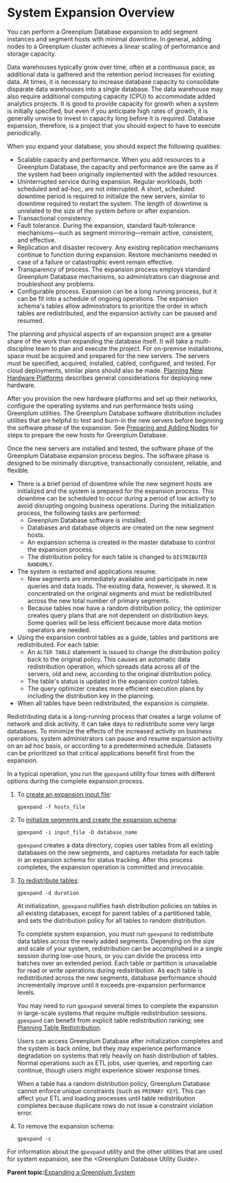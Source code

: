 # System Expansion Overview 

You can perform a Greenplum Database expansion to add segment instances and segment hosts with minimal downtime. In general, adding nodes to a Greenplum cluster achieves a linear scaling of performance and storage capacity.

Data warehouses typically grow over time, often at a continuous pace, as additional data is gathered and the retention period increases for existing data. At times, it is necessary to increase database capacity to consolidate disparate data warehouses into a single database. The data warehouse may also require additional computing capacity \(CPU\) to accommodate added analytics projects. It is good to provide capacity for growth when a system is initially specified, but even if you anticipate high rates of growth, it is generally unwise to invest in capacity long before it is required. Database expansion, therefore, is a project that you should expect to have to execute periodically.

When you expand your database, you should expect the following qualities:

-   Scalable capacity and performance. When you add resources to a Greenplum Database, the capacity and performance are the same as if the system had been originally implemented with the added resources.
-   Uninterrupted service during expansion. Regular workloads, both scheduled and ad-hoc, are not interrupted. A short, scheduled downtime period is required to initialize the new servers, similar to downtime required to restart the system. The length of downtime is unrelated to the size of the system before or after expansion.
-   Transactional consistency.
-   Fault tolerance. During the expansion, standard fault-tolerance mechanisms—such as segment mirroring—remain active, consistent, and effective.
-   Replication and disaster recovery. Any existing replication mechanisms continue to function during expansion. Restore mechanisms needed in case of a failure or catastrophic event remain effective.
-   Transparency of process. The expansion process employs standard Greenplum Database mechanisms, so administrators can diagnose and troubleshoot any problems.
-   Configurable process. Expansion can be a long running process, but it can be fit into a schedule of ongoing operations. The expansion schema's tables allow adminstrators to prioritize the order in which tables are redistributed, and the expansion activity can be paused and resumed.

The planning and physical aspects of an expansion project are a greater share of the work than expanding the database itself. It will take a multi-discipline team to plan and execute the project. For on-premise installations, space must be acquired and prepared for the new servers. The servers must be specified, acquired, installed, cabled, configured, and tested. For cloud deployments, similar plans should also be made. [Planning New Hardware Platforms](expand-planning.html) describes general considerations for deploying new hardware.

After you provision the new hardware platforms and set up their networks, configure the operating systems and run performance tests using Greenplum utilities. The Greenplum Database software distribution includes utilities that are helpful to test and burn-in the new servers before beginning the software phase of the expansion. See [Preparing and Adding Nodes](expand-nodes.html) for steps to prepare the new hosts for Greenplum Database.

Once the new servers are installed and tested, the software phase of the Greenplum Database expansion process begins. The software phase is designed to be minimally disruptive, transactionally consistent, reliable, and flexible.

-   There is a brief period of downtime while the new segment hosts are initialized and the system is prepared for the expansion process. This downtime can be scheduled to occur during a period of low activity to avoid disrupting ongoing business operations. During the initialization process, the following tasks are performed:
    -   Greenplum Database software is installed.
    -   Databases and database objects are created on the new segment hosts.
    -   An expansion schema is created in the master database to control the expansion process.
    -   The distribution policy for each table is changed to `DISTRIBUTED RANDOMLY`.
-   The system is restarted and applications resume.
    -   New segments are immediately available and participate in new queries and data loads. The existing data, however, is skewed. It is concentrated on the original segments and must be redistributed across the new total number of primary segments.
    -   Because tables now have a random distribution policy, the optimizer creates query plans that are not dependent on distribution keys. Some queries will be less efficient because more data motion operators are needed.
-   Using the expansion control tables as a guide, tables and partitions are redistributed. For each table:
    -   An `ALTER TABLE` statement is issued to change the distribution policy back to the original policy. This causes an automatic data redistribution operation, which spreads data across all of the servers, old and new, according to the original distribution policy.
    -   The table's status is updated in the expansion control tables.
    -   The query optimizer creates more efficient execution plans by including the distribution key in the planning.
-   When all tables have been redistributed, the expansion is complete.

Redistributing data is a long-running process that creates a large volume of network and disk activity. It can take days to redistribute some very large databases. To minimize the effects of the increased activity on business operations, system administrators can pause and resume expansion activity on an ad hoc basis, or according to a predetermined schedule. Datasets can be prioritized so that critical applications benefit first from the expansion.

In a typical operation, you run the `gpexpand` utility four times with different options during the complete expansion process.

1.  To [create an expansion input file](expand-initialize.html):

    ```
    gpexpand -f hosts_file
    ```

2.  To [initialize segments and create the expansion schema](expand-initialize.html):

    ```
    gpexpand -i input_file -D database_name
    ```

    `gpexpand` creates a data directory, copies user tables from all existing databases on the new segments, and captures metadata for each table in an expansion schema for status tracking. After this process completes, the expansion operation is committed and irrevocable.

3.  [To redistribute tables](expand-redistribute.html):

    ```
    gpexpand -d duration
    ```

    At initialization, `gpexpand` nullifies hash distribution policies on tables in all existing databases, except for parent tables of a partitioned table, and sets the distribution policy for all tables to random distribution.

    To complete system expansion, you must run `gpexpand` to redistribute data tables across the newly added segments. Depending on the size and scale of your system, redistribution can be accomplished in a single session during low-use hours, or you can divide the process into batches over an extended period. Each table or partition is unavailable for read or write operations during redistribution. As each table is redistributed across the new segments, database performance should incrementally improve until it exceeds pre-expansion performance levels.

    You may need to run `gpexpand` several times to complete the expansion in large-scale systems that require multiple redistribution sessions. `gpexpand` can benefit from explicit table redistribution ranking; see [Planning Table Redistribution](expand-planning.html).

    Users can access Greenplum Database after initialization completes and the system is back online, but they may experience performance degradation on systems that rely heavily on hash distribution of tables. Normal operations such as ETL jobs, user queries, and reporting can continue, though users might experience slower response times.

    When a table has a random distribution policy, Greenplum Database cannot enforce unique constraints \(such as `PRIMARY KEY`\). This can affect your ETL and loading processes until table redistribution completes because duplicate rows do not issue a constraint violation error.

4.  To remove the expansion schema:

    ```
    gpexpand -c
    ```


For information about the `gpexpand` utility and the other utilities that are used for system expansion, see the <Greenplum Database Utility Guide\>.

**Parent topic:**[Expanding a Greenplum System](../expand/expand-main.html)

